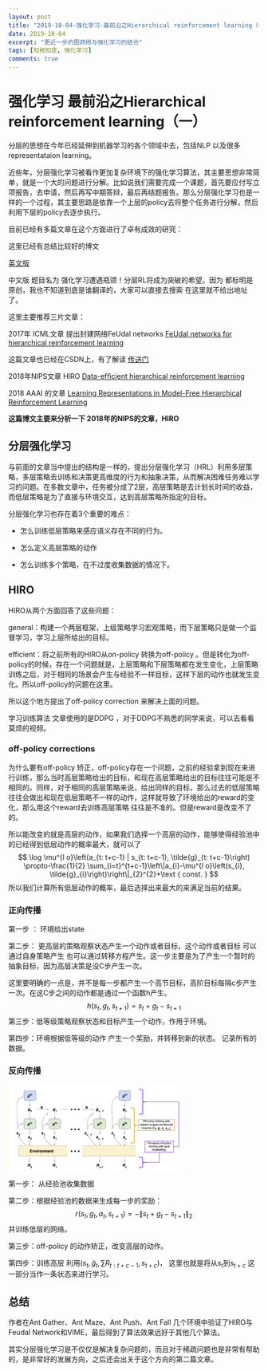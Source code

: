 ```yaml
---
layout: post
title: "2019-10-04-强化学习-最前沿之Hierarchical reinforcement learning（一）"
date: 2019-10-04
excerpt: "更近一步的图网络与强化学习的结合"
tags: [知根知底, 强化学习]
comments: true
---
```


# 强化学习 最前沿之Hierarchical reinforcement learning（一）

分层的思想在今年已经延伸到机器学习的各个领域中去，包括NLP 以及很多representataion learning。

近些年，分层强化学习被看作更加复杂环境下的强化学习算法，其主要思想非常简单，就是一个大的问题进行分解。比如说我们需要完成一个课题，首先要应付写立项报告，去申请，然后再写中期答辩，最后再结题报告。那么分层强化学习也是一样的一个过程，其主要思路是依靠一个上层的policy去将整个任务进行分解，然后利用下层的policy去逐步执行。

目前已经有多篇文章在这个方面进行了卓有成效的研究：

这里已经有总结比较好的博文

[英文版](https://thegradient.pub/the-promise-of-hierarchical-reinforcement-learning/)

中文版 题目名为 强化学习遭遇瓶颈！分层RL将成为突破的希望。因为 都标明是原创，我也不知道到底是谁翻译的，大家可以直接去搜索 在这里就不给出地址了。

这里主要推荐三片文章：

2017年 ICML文章 提出封建网络FeUdal networks       [FeUdal networks for hierarchical reinforcement learning](https://arxiv.org/abs/1703.01161)

这篇文章也已经在CSDN上，有了解读 [传送门](https://blog.csdn.net/Charel_CHEN/article/details/78610857)

2018年NIPS文章 HIRO [Data-efﬁcient hierarchical reinforcement learning](https://arxiv.org/abs/1805.08296)

2018 AAAI 的文章 [Learning Representations in Model-Free Hierarchical Reinforcement Learning](https://arxiv.org/abs/1810.10096)



**这篇博文主要来分析一下 2018年的NIPS的文章，HIRO**

## 分层强化学习

与前面的文章当中提出的结构是一样的，提出分层强化学习（HRL）利用多层策略，多层策略去训练和决策更高维度的行为和抽象决策，从而解决困难任务难以学习的问题。在多数文章中，任务被分成了2层，高层策略是去计划长时间的收益，而低层策略是为了直接与环境交互，达到高层策略所指定的目标。

分层强化学习也存在着3个重要的难点：

+ 怎么训练低层策略来感应语义存在不同的行为。
+ 怎么定义高层策略的动作

+ 怎么训练多个策略，在不过度收集数据的情况下。

## HIRO

HIRO从两个方面回答了这些问题：

general：构建一个两层框架，上级策略学习宏观策略，而下层策略只是做一个监督学习，学习上层所给出的目标。

efficient：将之前所有的HIRO从on-policy 转换为off-policy 。但是转化为off-policy的时候，存在一个问题就是，上层策略和下层策略都在发生变化，上层策略训练之后，对于相同的场景会产生与经验不一样目标，这样下层的动作也就发生变化。所以off-policy的问题在这里。

所以这个地方提出了off-policy correction 来解决上面的问题。

学习训练算法 文章使用的是DDPG ，对于DDPG不熟悉的同学来说，可以去看看莫烦的视频。

### off-policy corrections

为什么要有off-policy 矫正，off-policy存在一个问题，之前的经验拿到现在来进行训练，那么当时高层策略给出的目标，和现在高层策略给出的目标往往可能是不相同的。同样，对于相同的高层策略来说，给出同样的目标，那么过去的低层策略往往会做出和现在低层策略不一样的动作，这样就导致了环境给出的reward的变化，那么用这个reward去训练高层策略 往往是不准的。但是reward是改变不了的。



所以能改变的就是高层的动作，如果我们选择一个高层的动作，能够使得经验池中的已经得到低层动作的概率最大，就可以了
$$
\log \mu^{l o}\left(a_{t: t+c-1} | s_{t: t+c-1}, \tilde{g}_{t: t+c-1}\right) \propto-\frac{1}{2} \sum_{i=t}^{t+c-1}\left\|a_{i}-\mu^{l o}\left(s_{i}, \tilde{g}_{i}\right)\right\|_{2}^{2}+\text { const. }
$$
所以我们计算所有低层动作的概率，最后选择出来最大的来满足当前的结果。

### 正向传播

第一步 ： 环境给出state

第二步： 更高层的策略观察状态产生一个动作或者目标，这个动作或者目标 可以通过自身策略产生 也可以通过转移方程产生。这一步主要是为了产生一个暂时的抽象目标，因为高层决策是没C步产生一次。

这里要明确的一点是，并不是每一步都产生一个高节目标，高阶目标每隔c步产生一次。在这C步之间的动作都是通过一个函数h产生。
$$
h\left(s_{t}, g_{t}, s_{t+1}\right)=s_{t}+g_{t}-s_{t+1}
$$
第三步：低等级策略观察状态和目标产生一个动作，作用于环境。

第四步：环境根据低等级的动作 产生一个奖励，并转移到新的状态。 记录所有的数据。



### 反向传播



<img src="image/hierarchical.png" alt="屏幕快照 2019-10-06 下午7.26.24" style="zoom:50%;" />

第一步： 从经验池收集数据

第二步：根据经验池的数据来生成每一步的奖励：
$$
r\left(s_{t}, g_{t}, a_{t}, s_{t+1}\right)=-\left\|s_{t}+g_{t}-s_{t+1}\right\|_{2}
$$
​				并训练低层的网络。

第三步：off-policy 的动作矫正，改变高层的动作。

第四步：训练高层 利用$\left(s_{t}, \tilde{g}_{t}, \sum R_{t: t+c-1}, s_{t+c}\right)$， 这里也就是将从$s_t$到$s_{t+c}$ 这一部分当作一条状态来进行学习。

## 总结

作者在Ant Gather、Ant Maze、Ant Push、Ant Fall 几个环境中验证了HIRO与Feudal Network和VIME，最后得到了算法效果远好于其他几个算法。

其实分层强化学习是不仅仅是解决复杂问题的，而且对于稀疏问题也是非常有帮助的，是非常好的发展方向，之后还会出关于这个方向的第二篇文章。



 





